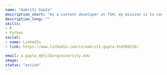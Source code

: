 ```yaml
---
name: "Aakriti Gupta"
description_short: "As a content developer at TSH, my mission is to consistently explore and create valuable content on subjects that can enhance your research journey and save you precious time."
description_long: ""
skills:
- R
- Python
social:
- name: LinkedIn
- link: https://www.linkedin.com/in/aakriti-gupta-91450821b/

email: a.gupta_4@tilburguniversity.edu
image:
status: "active"
---
```

